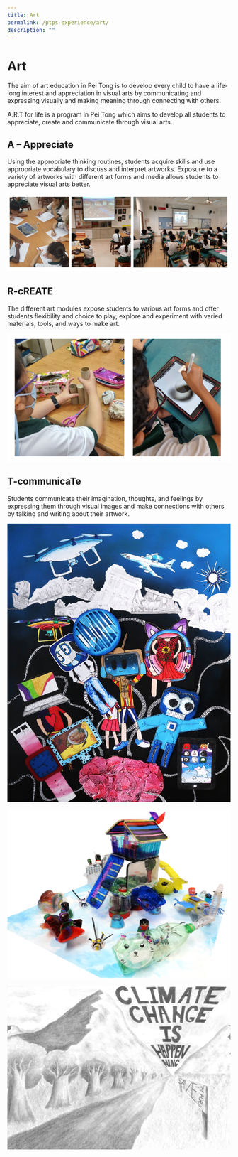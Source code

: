 ```yaml
---
title: Art
permalink: /ptps-experience/art/
description: ""
---
```

# Art

The aim of art education in Pei Tong is to develop every child to have a life-long interest and appreciation in visual arts by communicating and expressing visually and making meaning through connecting with others.

  

A.R.T for life is a program in Pei Tong which aims to develop all students to appreciate, create and communicate through visual arts.

## A – Appreciate


Using the appropriate thinking routines, students acquire skills and use appropriate vocabulary to discuss and interpret artworks. Exposure to a variety of artworks with different art forms and media allows students to appreciate visual arts better.

![](/images/PTPS%20Experience/Art/appreciate1.png)

## R-cREATE


The different art modules expose students to various art forms and offer students flexibility and choice to play, explore and experiment with varied materials, tools, and ways to make art.

![](/images/PTPS%20Experience/Art/icreate1.png)

## T-communicaTe


Students communicate their imagination, thoughts, and feelings by expressing them through visual images and make connections with others by talking and writing about their artwork.

![](/images/PTPS%20Experience/Art/Comm5.jpg)

![](/images/PTPS%20Experience/Art/Comm3.jpg)

![](/images/PTPS%20Experience/Art/Comm2.jpg)